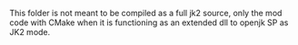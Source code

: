This folder is not meant to be compiled as a full jk2 source, only the mod code with CMake when it is functioning as an extended dll to openjk SP as JK2 mode.